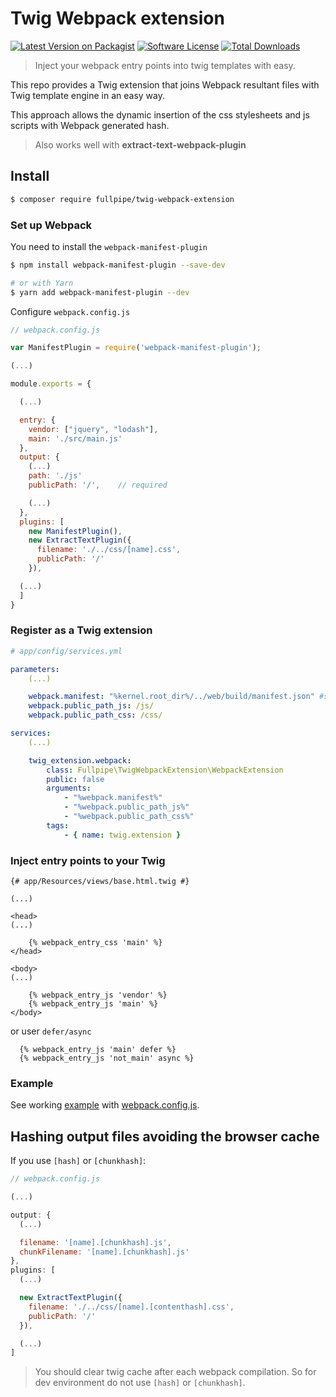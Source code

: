 # Twig Webpack extension

[![Latest Version on Packagist](https://img.shields.io/github/release/fullpipe/twig-webpack-extension.svg)](https://packagist.org/packages/fullpipe/twig-webpack-extension)
[![Software License](https://img.shields.io/badge/license-MIT-brightgreen.svg)](LICENSE)
[![Total Downloads](https://img.shields.io/packagist/dt/fullpipe/twig-webpack-extension.svg)](https://packagist.org/packages/fullpipe/twig-webpack-extension/stats)

> Inject your webpack entry points into twig templates with easy.

This repo provides a Twig extension that joins Webpack resultant files with Twig template engine in an easy way.

This approach allows the dynamic insertion of the css stylesheets and js scripts with Webpack generated hash.

> Also works well with **extract-text-webpack-plugin**

## Install
```bash
$ composer require fullpipe/twig-webpack-extension
```

### Set up Webpack
You need to install the `webpack-manifest-plugin`
```bash
$ npm install webpack-manifest-plugin --save-dev

# or with Yarn
$ yarn add webpack-manifest-plugin --dev
```

Configure `webpack.config.js`
```js
// webpack.config.js

var ManifestPlugin = require('webpack-manifest-plugin');

(...)

module.exports = {

  (...)

  entry: {
    vendor: ["jquery", "lodash"],
    main: './src/main.js'
  },
  output: {
    (...)
    path: './js'
    publicPath: '/',    // required

    (...)
  },
  plugins: [
    new ManifestPlugin(),
    new ExtractTextPlugin({
      filename: './../css/[name].css',
      publicPath: '/'
    }),

  (...)
  ]
}
```

### Register as a Twig extension

```yaml
# app/config/services.yml

parameters:
    (...)

    webpack.manifest: "%kernel.root_dir%/../web/build/manifest.json" #should be absolute
    webpack.public_path_js: /js/
    webpack.public_path_css: /css/

services:
    (...)

    twig_extension.webpack:
        class: Fullpipe\TwigWebpackExtension\WebpackExtension
        public: false
        arguments:
            - "%webpack.manifest%"
            - "%webpack.public_path_js%"
            - "%webpack.public_path_css%"
        tags:
            - { name: twig.extension }
```

### Inject entry points to your Twig

```twig
{# app/Resources/views/base.html.twig #}

(...)

<head>
(...)

    {% webpack_entry_css 'main' %}
</head>

<body>
(...)

    {% webpack_entry_js 'vendor' %}
    {% webpack_entry_js 'main' %}
</body>
```

or user `defer/async`

```twig
  {% webpack_entry_js 'main' defer %}
  {% webpack_entry_js 'not_main' async %}
```

### Example

See working [example](example) with [webpack.config.js](example/frontend/webpack.config.js).

## Hashing output files avoiding the browser cache

If you use `[hash]` or `[chunkhash]`:

```js
// webpack.config.js

(...)

output: {
  (...)

  filename: '[name].[chunkhash].js',
  chunkFilename: '[name].[chunkhash].js'
},
plugins: [
  (...)

  new ExtractTextPlugin({
    filename: './../css/[name].[contenthash].css',
    publicPath: '/'
  }),

  (...)
]
```

> You should clear twig cache after each webpack compilation. So for dev environment do not use `[hash]` or `[chunkhash]`.

